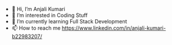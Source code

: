 - 👋 Hi, I’m Anjali Kumari
- 👀 I’m interested in Coding Stuff
- 🌱 I’m currently learning Full Stack Development
- 📫 How to reach me https://www.linkedin.com/in/anjali-kumari-b22983207/

<!---
Anjalikm1403/Anjalikm1403 is a ✨ special ✨ repository because its `README.md` (this file) appears on your GitHub profile.
You can click the Preview link to take a look at your changes.
--->
